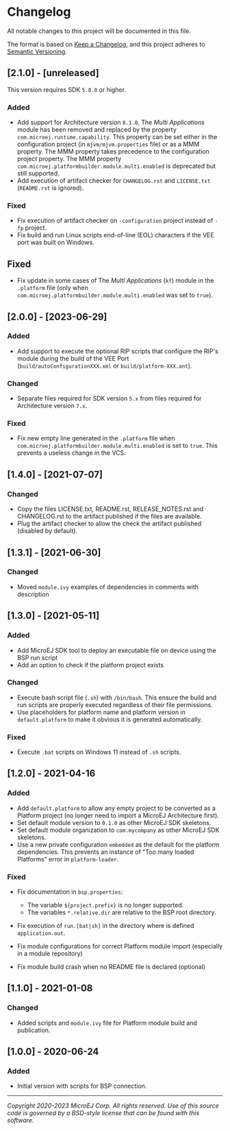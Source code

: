 # Changelog

All notable changes to this project will be documented in this file.

The format is based on [Keep a Changelog](https://keepachangelog.com/en/1.0.0/),
and this project adheres to [Semantic Versioning](https://semver.org/spec/v2.0.0.html).

## [2.1.0] - [unreleased]

This version requires SDK `5.8.0` or higher.

### Added

- Add support for Architecture version `8.1.0`.
  The _Multi Applications_ module has been removed and replaced by the property `com.microej.runtime.capability`.
  This property can be set either in the configuration project (in `mjvm/mjvm.properties` file) or as a MMM property.
  The MMM property takes precedence to the configuration project property.
  The MMM property `com.microej.platformbuilder.module.multi.enabled` is deprecated but still supported.
- Add execution of artifact checker for `CHANGELOG.rst` and `LICENSE.txt` (`README.rst` is ignored).

### Fixed

- Fix execution of artifact checker on `-configuration` project instead of `-fp` project.
- Fix build and run Linux scripts end-of-line (EOL) characters if the VEE port was built on Windows.

## Fixed

- Fix update in some cases of The _Multi Applications_ (`kf`) module in the `.platform` file (only when `com.microej.platformbuilder.module.multi.enabled` was set to `true`).

## [2.0.0] - [2023-06-29]

### Added

- Add support to execute the optional RIP scripts that configure the RIP's module during the build of the VEE Port (`build/autoConfigurationXXX.xml` or `build/platform-XXX.ant`).

### Changed

- Separate files required for SDK version `5.x` from files required for Architecture version `7.x`.

### Fixed

- Fix new empty line generated in  the `.platform` file when `com.microej.platformbuilder.module.multi.enabled` is set to `true`. This prevents a useless change in the VCS.

## [1.4.0] - [2021-07-07]

### Changed

- Copy the files LICENSE.txt, README.rst, RELEASE_NOTES.rst and CHANGELOG.rst to the artifact published if the files are available.
- Plug the artifact checker to allow the check the artifact published (disabled by default).

## [1.3.1] - [2021-06-30]

### Changed

- Moved `module.ivy` examples of dependencies in comments with description

## [1.3.0] - [2021-05-11]

### Added

- Add MicroEJ SDK tool to deploy an executable file on device using the BSP run script
- Add an option to check if the platform project exists

### Changed

- Execute bash script file (`.sh`) with `/bin/bash`.  This ensure the build and run scripts are properly executed regardless of their file permissions.
- Use placeholders for platform name and platform version in `default.platform` to make it obvious it is generated automatically.

### Fixed

- Execute `.bat` scripts on Windows 11 instead of `.sh` scripts.

## [1.2.0] - 2021-04-16

### Added

- Add `default.platform` to allow any empty project to be converted as a Platform project (no longer need to import a MicroEJ Architecture first).
- Set default module version to `0.1.0` as other MicroEJ SDK skeletons.
- Set default module organization to `com.mycompany` as other MicroEJ SDK skeletons.
- Use a new private configuration `embedded` as the default for the platform dependencies.  This prevents an instance of "Too many loaded Platforms" error in `platform-loader`.

### Fixed

- Fix documentation in `bsp.properties`:

  - The variable `${project.prefix}` is no longer supported.
  - The variables `*.relative.dir` are relative to the BSP root directory.

- Fix execution of `run.[bat|sh]` in the directory where is defined `application.out`.
- Fix module configurations for correct Platform module import (especially in a module repository)
- Fix module build crash when no README file is declared (optional)

## [1.1.0] - 2021-01-08

### Changed

 - Added scripts and `module.ivy` file for Platform module build and publication.

## [1.0.0] - 2020-06-24

### Added

  - Initial version with scripts for BSP connection.
  
---
_Copyright 2020-2023 MicroEJ Corp. All rights reserved._
_Use of this source code is governed by a BSD-style license that can be found with this software._
